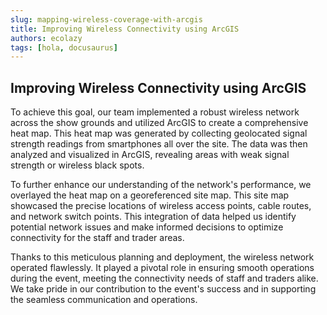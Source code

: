 ```yaml
---
slug: mapping-wireless-coverage-with-arcgis
title: Improving Wireless Connectivity using ArcGIS
authors: ecolazy
tags: [hola, docusaurus]
---
```

## Improving Wireless Connectivity  using ArcGIS

To achieve this goal, our team implemented a robust wireless network across the show grounds and utilized ArcGIS to create a comprehensive heat map. This heat map was generated by collecting geolocated signal strength readings from smartphones all over the site. The data was then analyzed and visualized in ArcGIS, revealing areas with weak signal strength or wireless black spots.

To further enhance our understanding of the network's performance, we overlayed the heat map on a georeferenced site map. This site map showcased the precise locations of wireless access points, cable routes, and network switch points. This integration of data helped us identify potential network issues and make informed decisions to optimize connectivity for the staff and trader areas.

Thanks to this meticulous planning and deployment, the wireless network operated flawlessly. It played a pivotal role in ensuring smooth operations during the event, meeting the connectivity needs of staff and traders alike. We take pride in our contribution to the event's success and in supporting the seamless communication and operations.



